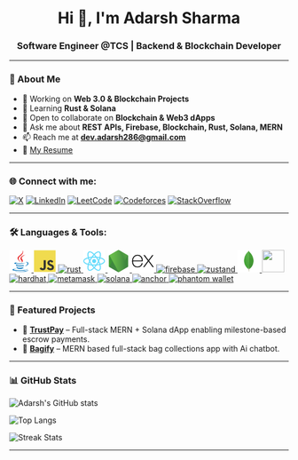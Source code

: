 <h1 align="center">Hi 👋, I'm Adarsh Sharma</h1>
<h3 align="center">Software Engineer @TCS | Backend & Blockchain Developer</h3>

---

### 🚀 About Me
- 🔭 Working on **Web 3.0 & Blockchain Projects**
- 🌱 Learning **Rust & Solana**
- 👯 Open to collaborate on **Blockchain & Web3 dApps**
- 💬 Ask me about **REST APIs, Firebase, Blockchain, Rust, Solana, MERN**
- 📫 Reach me at **dev.adarsh286@gmail.com**
- 📄 [My Resume](https://drive.google.com/file/d/1fXYaCc7m3g9yynRjia-ykMJaELe5vX0w/view?usp=drive_link)

---

### 🌐 Connect with me:
[![X](https://img.shields.io/badge/X-black?logo=x&logoColor=white)](https://twitter.com/dev_adarsh286)
[![LinkedIn](https://img.shields.io/badge/LinkedIn-blue?logo=linkedin&logoColor=white)](https://linkedin.com/in/adarsh-sharma-82815020a)
[![LeetCode](https://img.shields.io/badge/LeetCode-orange?logo=leetcode&logoColor=white)](https://leetcode.com/adarshl2l)
[![Codeforces](https://img.shields.io/badge/Codeforces-blue?logo=codeforces&logoColor=white)](https://codeforces.com/profile/adarsh400)
[![StackOverflow](https://img.shields.io/badge/StackOverflow-FE7A16?logo=stack-overflow&logoColor=white)](https://stackoverflow.com/users/21086490)

---

<h3 align="left">🛠️ Languages & Tools:</h3>
<p align="left"> 
  <!-- Languages -->
  <a href="https://www.java.com" target="_blank" rel="noreferrer"> 
    <img src="https://raw.githubusercontent.com/devicons/devicon/master/icons/java/java-original.svg" alt="java" width="40" height="40"/> 
  </a>
  <a href="https://developer.mozilla.org/en-US/docs/Web/JavaScript" target="_blank" rel="noreferrer"> 
    <img src="https://raw.githubusercontent.com/devicons/devicon/master/icons/javascript/javascript-original.svg" alt="javascript" width="40" height="40"/> 
  </a>
  <a href="https://www.rust-lang.org/" target="_blank" rel="noreferrer"> 
    <img src="https://us1.discourse-cdn.com/flex019/uploads/rust_lang/original/3X/1/6/164564abf1e54ded47686b0637e20442a8368551.png" alt="rust" width="40" height="40"/> 
  </a>
  
  <!-- Frameworks & Libraries -->
  <a href="https://reactjs.org/" target="_blank" rel="noreferrer"> 
    <img src="https://raw.githubusercontent.com/devicons/devicon/master/icons/react/react-original.svg" alt="react" width="40" height="40"/> 
  </a>
  <a href="https://nodejs.org" target="_blank" rel="noreferrer"> 
    <img src="https://raw.githubusercontent.com/devicons/devicon/master/icons/nodejs/nodejs-original.svg" alt="nodejs" width="40" height="40"/> 
  </a>
  <a href="https://expressjs.com" target="_blank" rel="noreferrer"> 
    <img src="https://raw.githubusercontent.com/devicons/devicon/master/icons/express/express-original.svg" alt="express" width="40" height="40"/> 
  </a>
  <a href="https://firebase.google.com/" target="_blank" rel="noreferrer"> 
    <img src="https://www.vectorlogo.zone/logos/firebase/firebase-icon.svg" alt="firebase" width="40" height="40"/> 
  </a>
  <a href="https://zustand-demo.pmnd.rs/" target="_blank" rel="noreferrer"> 
    <img src="https://avatars.githubusercontent.com/u/72518640?s=200&v=4" alt="zustand" width="40" height="40"/> 
  </a>

  <!-- Databases & Cloud -->
  <a href="https://www.mongodb.com/" target="_blank" rel="noreferrer"> 
    <img src="https://raw.githubusercontent.com/devicons/devicon/master/icons/mongodb/mongodb-original.svg" alt="mongodb" width="40" height="40"/> 
  </a>

  <!-- Blockchain Tools -->
  <a href="https://ethereum.org/" target="_blank" rel="noreferrer"> 
    <img src="https://ethereum.org/_next/image/?url=%2F_next%2Fstatic%2Fmedia%2Fhero.94a1ecc4.png&w=1504&q=75" width="40" height="40"/> 
  </a>
  <a href="https://hardhat.org/" target="_blank" rel="noreferrer"> 
    <img src="https://hardhat.org/_next/image?url=%2F_next%2Fstatic%2Fmedia%2Fhardhat-logo-dark.c3f28192.svg&w=256&q=75" alt="hardhat" width="40" height="40"/> 
  </a>
  <a href="https://metamask.io/" target="_blank" rel="noreferrer"> 
    <img src="https://cdn.iconscout.com/icon/free/png-512/free-metamask-logo-icon-svg-png-download-2261817.png?f=webp&w=256" alt="metamask" width="40" height="40"/> 
  </a>
  <a href="https://www.solana.com/" target="_blank" rel="noreferrer"> 
    <img src="https://image.shutterstock.com/image-photo/image-260nw-2230267903.jpg" alt="solana" width="40" height="40"/> 
  </a>
  <a href="https://www.anchor-lang.com/" target="_blank" rel="noreferrer"> 
    <img src="https://avatars.githubusercontent.com/u/79146001?s=200&v=4" alt="anchor" width="40" height="40"/> 
  </a>
  <a href="https://phantom.app/" target="_blank" rel="noreferrer"> 
    <img src="https://avatars.githubusercontent.com/u/78782331?s=200&v=4" alt="phantom wallet" width="40" height="40"/> 
  </a>
</p>


---

### 📌 Featured Projects
- 🔹 [**TrustPay**](#) – Full-stack MERN + Solana dApp enabling milestone-based escrow payments.
- 🔹 [**Bagify**](https://github.com/Adarshk18/Bagify) – MERN based full-stack bag collections app with Ai chatbot.

---

### 📊 GitHub Stats
![Adarsh's GitHub stats](https://github-readme-stats.vercel.app/api?username=adarshk18&show_icons=true&theme=radical)  

![Top Langs](https://github-readme-stats.vercel.app/api/top-langs/?username=adarshk18&layout=compact&theme=radical&hide=c%2B%2B,css,html,scss)  

![Streak Stats](https://github-readme-streak-stats.herokuapp.com/?user=adarshk18&theme=radical)


---
